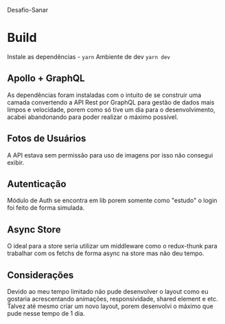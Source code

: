 Desafio-Sanar

# Build
Instale as dependências - `yarn`
Ambiente de dev `yarn dev`

## Apollo + GraphQL
As dependências foram instaladas com o intuito de se construir uma camada
convertendo a API Rest por GraphQL para gestão de dados mais limpos e velocidade,
porem como só tive um dia para o desenvolvimento, acabei abandonando para poder
realizar o máximo possível.

## Fotos de Usuários
A API estava sem permissão para uso de imagens por isso não consegui exibir.

## Autenticação
Módulo de Auth se encontra em lib porem somente como "estudo" o login foi feito 
de forma simulada.

## Async Store
O ideal para a store seria utilizar um middleware como o redux-thunk para trabalhar com os
fetchs de forma async na store mas não deu tempo.

## Considerações
Devido ao meu tempo limitado não pude desenvolver o layout como eu gostaria acrescentando
animações, responsividade, shared element e etc. Talvez até mesmo criar um novo layout,
porem desenvolvi o máximo que pude nesse tempo de 1 dia.
